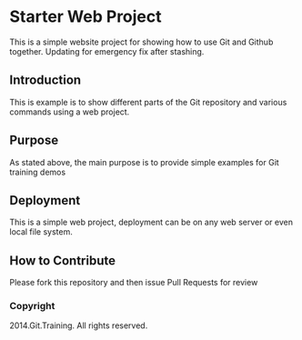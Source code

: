 # Starter Web Project
This is a simple website project for showing how
to use Git and Github together. Updating for emergency fix after stashing. 
## Introduction
This is example is to show different parts of the Git
repository and various commands using a web project. 
## Purpose
As stated above, the main purpose is to provide
simple examples for Git training demos
## Deployment
This is a simple web project, deployment can be on any
web server or even local file system.
## How to Contribute
Please fork this repository and then issue Pull Requests for review
### Copyright
2014.Git.Training. All rights reserved.









